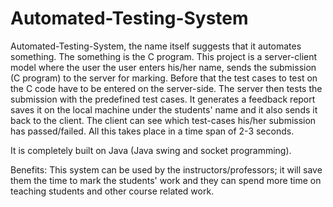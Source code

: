 # Automated-Testing-System

Automated-Testing-System, the name itself suggests that it automates something. The something is the C program. This project is a server-client model where the user the user enters his/her name, sends the submission (C program) to the server for marking. Before that the test cases to test on the C code have to be entered on the server-side. The server then tests the submission with the predefined test cases. It generates a feedback report saves it on the local machine under the students' name and it also sends it back to the client. The client can see which test-cases his/her submission has passed/failed. All this takes place in a time span of 2-3 seconds.

It is completely built on Java (Java swing and socket programming).

Benefits: This system can be used by the instructors/professors; it will save them the time to mark the students' work and they can spend more time on teaching students and other course related work.
